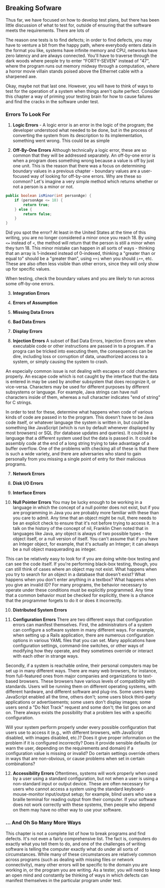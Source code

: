 ## Breaking Sofware

Thus far, we have focused on how to develop test plans, but there has been little discussion of what to test for, outside of ensuring that the software meets the requirements.  There are lots of 

The reason one tests is to find defects; in order to find defects, you may have to venture a bit from the happy path, where everybody enters data in the format you like, systems have infinite memory and CPU, networks have zero latency and are always connected.  You'll have to traverse through the dark woods where people try to enter "FORTY-SEVEN" instead of "47", where the program runs out memory midway through a computation, where a horror movie villain stands poised above the Ethernet cable with a sharpened axe.

Okay, maybe not that last one. However, you will have to think of ways to test for the operation of a system when things aren't quite perfect.  Consider this chapter a way of priming your testing brain for how to cause failures and find the cracks in the software under test.

### Errors To Look For

1. __Logic Errors__ - A logic error is an error in the logic of the program; the developer understood what needed to be done, but in the process of converting the system from its description to its implementation, something went wrong.  This could be as simple

2. __Off-By-One Errors__ Although technically a logic error, these are so common that they will be addressed separately.  An off-by-one error is when a program does something wrong because a value is off by just one unit.  This is the reason that there was a focus on determining boundary values in a previous chapter - boundary values are a user-focused way of looking for off-by-one errors.  Why are these so common?  Let's imagine a very simple method which returns whether or not a person is a minor or not.

```java
public boolean isMinor(int personAge) {
    if (personAge <= 18) {
        return true;
    } else {
        return false;
    }
}
```

Did you spot the error?  At least in the United States at the time of this writing, you are no longer considered a minor once you reach 18.  By using `<=` instead of `<`, the method will return that the person is still a minor when they turn 18.  This minor mistake can happen in all sorts of ways - thinking that an array is 1-indexed instead of 0-indexed, thinking a "greater than or equal to" should be a "greater than", using `++i` when you should `i++`, etc.  These are also often less visible than other errors, since they will only show up for specific values.

When testing, check the boundary values and you are likely to run across some off-by-one errors.

3. __Integration Errors__

4. __Errors of Assumption__ 

5. __Missing Data Errors__

6. __Bad Data Errors__

6. __Display Errors__ 

6. __Injection Errors__ A subset of Bad Data Errors, Injection Errors are when executable code or other instructions are passed in to a program.  If a progra can be tricked into executing them, the consequences can be dire, including loss or corruption of data, unauthorized access to a system, or simply causing the system to crash.

An especially common issue is not dealing with escapes or odd characters properly.  An escape code which is not caught by the interface that the data is entered in may be used by another subsystem that does recognize it, or vice-versa.  Characters may be used for different purposes by different subsystems or language.  For example, Java strings can have null characters inside of them, whereas a null character indicates "end of string" for C strings.

In order to test for these, determine what happens when code of various kinds of code are passed in to the program.  This doesn't have to be Java code itself, or whatever language the system is written in, but could be something like JavaScript (which is run by default whenever displayed by most browsers) or SQL (for database updates and queries).  It could be a language that a different system used but the data is passed in.  It could be assembly code at the end of a long string trying to take advantage of a buffer overflow.  One of the problems with checking all of these is that there is such a wide variety, and there are adversaries who stand to gain personally from you missing a single point of entry for their malicious programs.

7. __Network Errors__ 

8. __Disk I/O Errors__ 

8. __Interface Errors__

9. __Null Pointer Errors__ You may be lucky enough to be working in a language in which the concept of a null pointer does not exist, but if you are programming in Java you are probably more familiar with these than you care to admit.  Any time that an object might be null, there needs to be an explicit check to ensure that it's not before trying to access it.  In a talk on the history of the concept of nil, Franklin Chen noted that in languages like Java, any object is always of two possible types - the object itself, or a null version of itself.  You can't assume that if you have an Integer object, for example, that it's actually an Integer; it can always be a null object masquerading as integer.

This can be relatively easy to look for if you are doing white-box testing and can see the code itself.  If you're performing black-box testing, though, you can still think of cases where an object may not exist.  What happens when you try to search for an object in a database that doesn't exist?  What happens when you don't enter anything in a textbox?  What happens when you give an invalid ID?  For many programs, the behavior necessary to operate under these conditions must be explicitly programmed.  Any time that a common behavior must be checked for explicitly, there is a chance that the programmer forgets to do it or does it incorrectly.

10. __Distributed System Errors__

11. __Configuration Errors__ There are two different ways that configuration errors can manifest themselves.  First, the administrators of a system can configure a software system in many different ways.  For example, when setting up a Rails application, there are numerous configuration options in various YAML files that you can set.  Many applications have configuration settings, command-line switches, or other ways of modifying how they operate, and they sometimes override or interact with each other in strange ways.

Secondly, if a system is reachable online, their personal computers may be set up in many different ways.  There are many web browsers, for instance, from full-featured ones from major companies and organizations to text-based browsers.  These browsers have various levels of compatibility with standards.  Users will be running them on different operating systems, with different hardware, and different software and plug-ins.  Some users keep JavaScript enabled all the time, others don't; some users block third-party applications or advertisements; some users don't display images; some users send a "Do Not Track" request and some don't; the list goes on and on.  There always exists the possibility that a problem lies with a specific configuration.

Will your system perform properly under every possible configuration that users use to access it (e.g., with different browsers, with JavaScript disabled, with images disabled, etc.)?  Does it give proper information on the problem if it is configured incorrectly?  Does it provide sensible defaults (or warn the user, depending on the requirements and domain) if a configuration value is missing or invalid?  Do certain settings override others in ways that are non-obvious, or cause problems when set in certain combinations?

12. __Accessibility Errors__ Oftentimes, systems will work properly when used by a user using a standard configuration, but not when a user is using a non-standard input or output device.  These are often necessary for users who cannot access a system using the standard keyboard-mouse-monitor input/output setup; for example, blind users who use a braille terminal for reading output from their computer.  If your software does not work correctly with these systems, then people who depend on them may have no other way to use your software.

### ... And Oh So Many More Ways

This chapter is not a complete list of how to break programs and find defects.  It's not even a fairly comprehensive list.  The fact is, computers do exactly what you tell them to do, and one of the challenges of writing software is telling the computer exactly what do under all sorts of circumstances.  While many of these circumstances are relatively common across programs (such as dealing with missing files or network connectivity), many other errors will be specific to the domain you are working in, or the program you are writing.  As a tester, you will need to keep an open mind and constantly be thinking of ways in which defects can manifest themselves in the particular program under test.